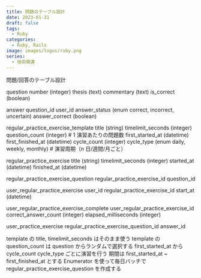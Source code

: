 ```yaml
---
title: 問題のテーブル設計
date: 2023-01-31
draft: false
tags:
  - Ruby
categories:
  - Ruby, Rails
image: images/logos/ruby.png
series:
  - 技術関連
---
```


問題/回答のテーブル設計

question
number (integer)
thesis (text)
commentary (text)
is_correct (boolean)

answer
question_id
user_id
answer_status (enum correct, incorrect, uncertain)
answer_correct (boolean)

regular_practice_exercise_template
title (string)
timelimit_seconds (integer)
question_count (integer) # 1 演習あたりの問題数
first_started_at (datetime)
first_finished_at (datetime)
cycle_count (integer)
cycle_type (enum daily, weekly, monthly) # 演習周期（n 日/週間/月ごと）

regular_practice_exercise
title (string)
timelimit_seconds (integer)
started_at (datetime)
finished_at (datetime)

regular_practice_exercise_question
regular_practice_exercise_id
question_id

user_regular_practice_exercise
user_id
regular_practice_exercise_id
start_at (datetime)

user_regular_practice_exercise_complete
user_regular_practice_exercise_id
correct_answer_count (integer)
elapsed_milliseconds (integer)

user_practice_exercise
regular_practice_exercise_question_id
answer_id

template の title, timelimit_seconds はそのまま使う
template の question_count は question からランダムで選択する
first_started_at から cycle_count cycle_type ごとに演習を行う
期間は first_started_at ~ first_finished_at とする
Enumerator を使って毎日バッチで regular_practice_exercise_question を作成する

